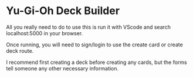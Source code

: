 # Yu-Gi-Oh Deck Builder

All you really need to do to use this is run it with VScode and search localhost:5000 in your browser. 

Once running, you will need to sign/login to use the create card or create deck route.

I recommend first creating a deck before creating any cards, but the forms tell someone any other necessary information.
